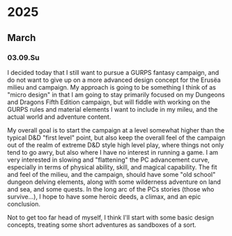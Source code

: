 # 2025
## March
### 03.09.Su
I decided today that I still want to pursue a GURPS fantasy campaign, and do not want to give up on a more advanced design concept for the Erusëa milieu and campaign. My approach is going to be something I think of as "micro design" in that I am going to stay primarily focused on my Dungeons and Dragons Fifth Edition campaign, but will fiddle with working on the GURPS rules and material elements I want to include in my mileu, and the actual world and adventure content.

My overall goal is to start the campaign at a level somewhat higher than the typical D&D "first level" point, but also keep the overall feel of the campaign out of the realm of extreme D&D style high level play, where things not only tend to go awry, but also where I have no interest in running a game. I am very interested in slowing and "flattening" the PC advancement curve, especially in terms of physical ability, skill, and magical capability.
The fit and feel of the milieu, and the campaign, should have some "old school" dungeon delving elements, along with some wilderness adventure on land and sea, and some quests. In the long arc of the PCs stories (those who survive...), I hope to have some heroic deeds, a climax, and an epic conclusion.

Not to get too far head of myself, I think I'll start with some basic design concepts, treating some short adventures as sandboxes of a sort.